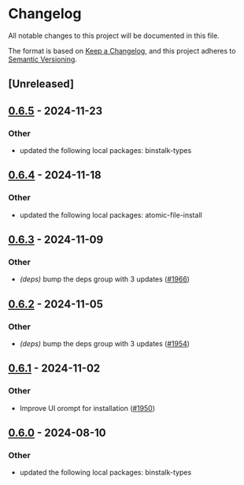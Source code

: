 # Changelog
All notable changes to this project will be documented in this file.

The format is based on [Keep a Changelog](https://keepachangelog.com/en/1.0.0/),
and this project adheres to [Semantic Versioning](https://semver.org/spec/v2.0.0.html).

## [Unreleased]

## [0.6.5](https://github.com/cargo-bins/cargo-binstall/compare/binstalk-bins-v0.6.4...binstalk-bins-v0.6.5) - 2024-11-23

### Other

- updated the following local packages: binstalk-types

## [0.6.4](https://github.com/cargo-bins/cargo-binstall/compare/binstalk-bins-v0.6.3...binstalk-bins-v0.6.4) - 2024-11-18

### Other

- updated the following local packages: atomic-file-install

## [0.6.3](https://github.com/cargo-bins/cargo-binstall/compare/binstalk-bins-v0.6.2...binstalk-bins-v0.6.3) - 2024-11-09

### Other

- *(deps)* bump the deps group with 3 updates ([#1966](https://github.com/cargo-bins/cargo-binstall/pull/1966))

## [0.6.2](https://github.com/cargo-bins/cargo-binstall/compare/binstalk-bins-v0.6.1...binstalk-bins-v0.6.2) - 2024-11-05

### Other

- *(deps)* bump the deps group with 3 updates ([#1954](https://github.com/cargo-bins/cargo-binstall/pull/1954))

## [0.6.1](https://github.com/cargo-bins/cargo-binstall/compare/binstalk-bins-v0.6.0...binstalk-bins-v0.6.1) - 2024-11-02

### Other

- Improve UI orompt for installation ([#1950](https://github.com/cargo-bins/cargo-binstall/pull/1950))

## [0.6.0](https://github.com/cargo-bins/cargo-binstall/compare/binstalk-bins-v0.5.0...binstalk-bins-v0.6.0) - 2024-08-10

### Other
- updated the following local packages: binstalk-types
